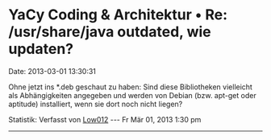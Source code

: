 YaCy Coding & Architektur • Re: /usr/share/java outdated, wie updaten?
======================================================================

Date: 2013-03-01 13:30:31

Ohne jetzt ins \*.deb geschaut zu haben: Sind diese Bibliotheken
vielleicht als Abhängigkeiten angegeben und werden von Debian (bzw.
apt-get oder aptitude) installiert, wenn sie dort noch nicht liegen?

Statistik: Verfasst von
[Low012](http://forum.yacy-websuche.de/memberlist.php?mode=viewprofile&u=62)
--- Fr Mär 01, 2013 1:30 pm

------------------------------------------------------------------------
